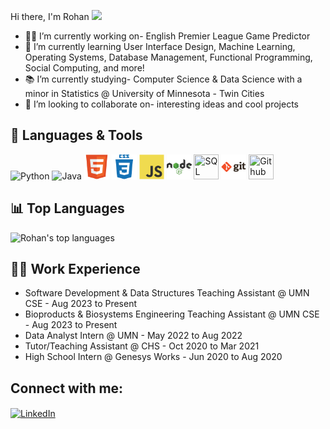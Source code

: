 Hi there, I'm Rohan <img src="https://media.giphy.com/media/hvRJCLFzcasrR4ia7z/giphy.gif" height="50">

- 👨‍💻 I’m currently working on- English Premier League Game Predictor
- 🌱 I’m currently learning User Interface Design, Machine Learning, Operating Systems, Database Management, Functional Programming, Social Computing, and more!
- 📚 I’m currently studying- Computer Science & Data Science with a minor in Statistics @ University of Minnesota - Twin Cities
- 🤝 I’m looking to collaborate on- interesting ideas and cool projects

## 🧰 Languages & Tools
<div>
  <img src="https://cdn.jsdelivr.net/gh/devicons/devicon/icons/python/python-original.svg" title="Python" alt="Python" width="40" height="40"/>
  <img src="https://cdn.jsdelivr.net/gh/devicons/devicon/icons/java/java-original.svg" title="Java" alt="Java" width="40" height="40"/>
  
  <img src="https://github.com/devicons/devicon/blob/master/icons/html5/html5-original.svg" title="HTML5" width="40" height="40"/>
  <img src="https://github.com/devicons/devicon/blob/master/icons/css3/css3-plain-wordmark.svg"  title="CSS3" width="40" height="40"/>
  <img src="https://github.com/devicons/devicon/blob/master/icons/javascript/javascript-original.svg" title="JavaScript" width="40" height="40"/>
  <img src="https://github.com/devicons/devicon/blob/master/icons/nodejs/nodejs-original-wordmark.svg" title="NodeJS" width="40" height="40"/>
  <img src="https://cdn.jsdelivr.net/gh/devicons/devicon@latest/icons/azuresqldatabase/azuresqldatabase-original.svg" title="SQL" width="40" height="40"/>
  <img src="https://github.com/devicons/devicon/blob/master/icons/git/git-original-wordmark.svg" title="Git" alt="Git" width="40" height="40"/>
  <img src="https://cdn.jsdelivr.net/gh/devicons/devicon/icons/github/github-original.svg" title="Github" width="40" height="40"/>   
  
          
  <span></span>
</div>

## 📊 Top Languages
  ![Rohan's top languages](https://github-readme-stats.vercel.app/api/top-langs/?username=rohankumar009&show_icons=true&title_color=f6c32c&icon_color=f6c32c&text_color=9f9f9f&bg_color=151515&count_private=true&layout=compact)

## 👨‍💻 Work Experience
-  Software Development & Data Structures Teaching Assistant @ UMN CSE - Aug 2023 to Present
-  Bioproducts & Biosystems Engineering Teaching Assistant @ UMN CSE - Aug 2023 to Present
-  Data Analyst Intern @ UMN - May 2022 to Aug 2022
-  Tutor/Teaching Assistant @ CHS - Oct 2020 to Mar 2021
-  High School Intern @ Genesys Works - Jun 2020 to Aug 2020



## Connect with me:
<a href="https://www.linkedin.com/in/rohankumar09/"><img align="center" src="https://cdn.jsdelivr.net/gh/devicons/devicon/icons/linkedin/linkedin-original.svg" title="LinkedIn" alt="LinkedIn" width="40" height="40" /></a>

